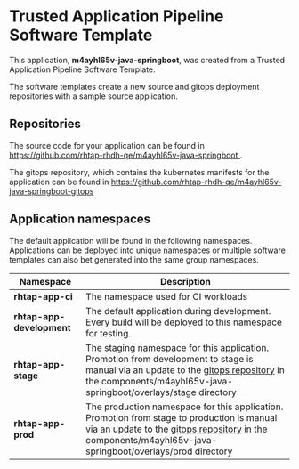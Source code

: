 # Trusted Application Pipeline Software Template

This application, **m4ayhl65v-java-springboot**, was created from a Trusted Application Pipeline Software Template.

The software templates create a new source and gitops deployment repositories with a sample source application. 

## Repositories

The source code for your application can be found in [https://github.com/rhtap-rhdh-qe/m4ayhl65v-java-springboot ](https://github.com/rhtap-rhdh-qe/m4ayhl65v-java-springboot ).
 
The gitops repository, which contains the kubernetes manifests for the application can be found in 
[https://github.com/rhtap-rhdh-qe/m4ayhl65v-java-springboot-gitops ](https://github.com/rhtap-rhdh-qe/m4ayhl65v-java-springboot-gitops ) 

## Application namespaces 

The default application will be found in the following namespaces. Applications can be deployed into unique namespaces or multiple software templates can also bet generated into the same group namespaces.  

|  Namespace   |  Description   |  
| -------- | -------- |
| **rhtap-app-ci** | The namespace used for CI workloads |
| **rhtap-app-development** | The default application during development. Every build will be deployed to this namespace for testing. |
| **rhtap-app-stage** | The staging namespace for this application. Promotion from development to stage is manual via an update to the [gitops repository](https://github.com/rhtap-rhdh-qe/m4ayhl65v-java-springboot-gitops ) in the components/m4ayhl65v-java-springboot/overlays/stage directory |
| **rhtap-app-prod** | The production namespace for this application. Promotion from stage to production is manual via an update to the [gitops repository](https://github.com/rhtap-rhdh-qe/m4ayhl65v-java-springboot-gitops ) in the components/m4ayhl65v-java-springboot/overlays/prod directory |